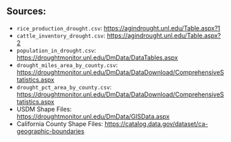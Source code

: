## Sources:
- `rice_production_drought.csv`: https://agindrought.unl.edu/Table.aspx?1
- `cattle_inventory_drought.csv`: https://agindrought.unl.edu/Table.aspx?2
- `population_in_drought.csv`: https://droughtmonitor.unl.edu/DmData/DataTables.aspx
- `drought_miles_area_by_county.csv`: https://droughtmonitor.unl.edu/DmData/DataDownload/ComprehensiveStatistics.aspx
- `drought_pct_area_by_county.csv`: https://droughtmonitor.unl.edu/DmData/DataDownload/ComprehensiveStatistics.aspx
- USDM Shape Files: https://droughtmonitor.unl.edu/DmData/GISData.aspx
- California County Shape Files: https://catalog.data.gov/dataset/ca-geographic-boundaries